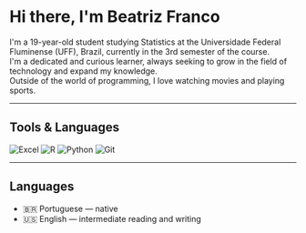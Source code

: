 # Hi there, I'm Beatriz Franco 

I'm a 19-year-old student studying Statistics at the Universidade Federal Fluminense (UFF), Brazil, currently in the 3rd semester of the course.  
I'm a dedicated and curious learner, always seeking to grow in the field of technology and expand my knowledge.  
Outside of the world of programming, I love watching movies and playing sports.

---

## Tools & Languages

![Excel](https://img.shields.io/badge/Excel-217346?style=flat&logo=microsoft-excel&logoColor=white)
![R](https://img.shields.io/badge/R-276DC3?style=flat&logo=r&logoColor=white)
![Python](https://img.shields.io/badge/Python-3776AB?style=flat&logo=python&logoColor=white)
![Git](https://img.shields.io/badge/Git-F05032?style=flat&logo=git&logoColor=white)

---

## Languages

- 🇧🇷 Portuguese — native  
- 🇺🇸 English — intermediate reading and writing  




